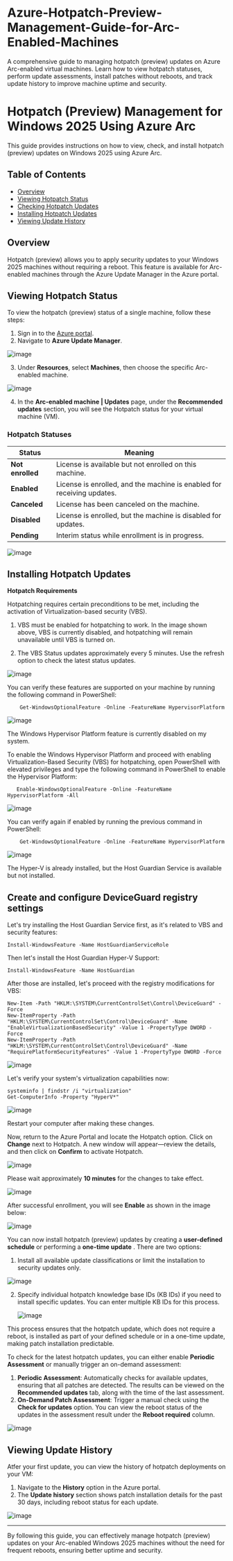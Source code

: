 # Azure-Hotpatch-Preview-Management-Guide-for-Arc-Enabled-Machines
A comprehensive guide to managing hotpatch (preview) updates on Azure Arc-enabled virtual machines. Learn how to view hotpatch statuses, perform update assessments, install patches without reboots, and track update history to improve machine uptime and security.

# Hotpatch (Preview) Management for Windows 2025 Using Azure Arc

This guide provides instructions on how to view, check, and install hotpatch (preview) updates on Windows 2025 using Azure Arc.

## Table of Contents
- [Overview](#overview)
- [Viewing Hotpatch Status](#viewing-hotpatch-status)
- [Checking Hotpatch Updates](#checking-hotpatch-updates)
- [Installing Hotpatch Updates](#installing-hotpatch-updates)
- [Viewing Update History](#viewing-update-history)

## Overview
Hotpatch (preview) allows you to apply security updates to your Windows 2025 machines without requiring a reboot. This feature is available for Arc-enabled machines through the Azure Update Manager in the Azure portal.

## Viewing Hotpatch Status

To view the hotpatch (preview) status of a single machine, follow these steps:

1. Sign in to the [Azure portal](https://portal.azure.com).
2. Navigate to **Azure Update Manager**.

![image](https://github.com/user-attachments/assets/191199c5-5916-4148-88f5-6f695189473f)

  
3. Under **Resources**, select **Machines**, then choose the specific Arc-enabled machine.

  ![image](https://github.com/user-attachments/assets/71e37127-730e-48c9-b80c-f87da4d1317e)


4. In the **Arc-enabled machine | Updates** page, under the **Recommended updates** section, you will see the Hotpatch status for your virtual machine (VM).

### Hotpatch Statuses
| Status       | Meaning                                                                 |
|--------------|-------------------------------------------------------------------------|
| **Not enrolled** | License is available but not enrolled on this machine.                |
| **Enabled**      | License is enrolled, and the machine is enabled for receiving updates.|
| **Canceled**     | License has been canceled on the machine.                            |
| **Disabled**     | License is enrolled, but the machine is disabled for updates.         |
| **Pending**      | Interim status while enrollment is in progress.                      |


![image](https://github.com/user-attachments/assets/481ff224-573a-4195-a3ee-1f4db37c4379)


## Installing Hotpatch Updates

**Hotpatch Requirements**

Hotpatching requires certain preconditions to be met, including the activation of Virtualization-based security (VBS).

1. VBS must be enabled for hotpatching to work. In the image shown above, VBS is currently disabled, and hotpatching will remain unavailable until VBS is turned on.
    
2. The VBS Status updates approximately every 5 minutes. Use the refresh option to check the latest status updates.

    
  ![image](https://github.com/user-attachments/assets/388f1340-fefd-4dcd-9a37-9db4f2c3629f)

You can verify these features are supported on your machine by running the following command in PowerShell:

```
    Get-WindowsOptionalFeature -Online -FeatureName HypervisorPlatform
```


  ![image](https://github.com/user-attachments/assets/f294190d-14eb-4bdb-8101-60b2b1f87259)

   
 The Windows Hypervisor Platform feature is currently disabled on my system.
 
To enable the Windows Hypervisor Platform and proceed with enabling Virtualization-Based Security (VBS) for hotpatching, open PowerShell with elevated privileges and type the following command in PowerShell to enable the Hypervisor Platform:

   
```
   Enable-WindowsOptionalFeature -Online -FeatureName HypervisorPlatform -All
```


 ![image](https://github.com/user-attachments/assets/b6ed7b64-d69f-4a29-8d25-d023dd9b83e8)

 

You can verify again if enabled by running the previous command in PowerShell:

```
    Get-WindowsOptionalFeature -Online -FeatureName HypervisorPlatform
```


![image](https://github.com/user-attachments/assets/f610e0d0-d153-4019-8c1f-10c724d002d3)



The Hyper-V is already installed, but the Host Guardian Service is available but not installed. 

## Create and configure DeviceGuard registry settings

Let's try installing the Host Guardian Service first, as it's related to VBS and security features:

```
Install-WindowsFeature -Name HostGuardianServiceRole
```

Then let's install the Host Guardian Hyper-V Support:

```
Install-WindowsFeature -Name HostGuardian
```

After those are installed, let's proceed with the registry modifications for VBS:

```
New-Item -Path "HKLM:\SYSTEM\CurrentControlSet\Control\DeviceGuard" -Force
New-ItemProperty -Path "HKLM:\SYSTEM\CurrentControlSet\Control\DeviceGuard" -Name "EnableVirtualizationBasedSecurity" -Value 1 -PropertyType DWORD -Force
New-ItemProperty -Path "HKLM:\SYSTEM\CurrentControlSet\Control\DeviceGuard" -Name "RequirePlatformSecurityFeatures" -Value 1 -PropertyType DWORD -Force
```

![image](https://github.com/user-attachments/assets/fb890d09-26fa-4f57-9943-dca6911181cc)


Let's verify your system's virtualization capabilities now:

```
systeminfo | findstr /i "virtualization"
Get-ComputerInfo -Property "HyperV*"
```

![image](https://github.com/user-attachments/assets/11c8a9b6-4a4b-4a6c-9b53-a3bcfd82906f)



Restart your computer after making these changes.

Now, return to the Azure Portal and locate the Hotpatch option. Click on **Change** next to Hotpatch. A new window will appear—review the details, and then click on **Confirm** to activate Hotpatch.


 ![image](https://github.com/user-attachments/assets/9b6bc1a4-39b5-4b04-bcef-04317075dcfc)
 

 Please wait approximately **10 minutes** for the changes to take effect.

 ![image](https://github.com/user-attachments/assets/da009411-1bed-49ac-84ae-6d95268c6a5e)


After successful enrollment, you will see **Enable** as shown in the image below:


![image](https://github.com/user-attachments/assets/7c3a4186-7a05-4aee-be25-7b745d5c37da)


You can now install hotpatch (preview) updates by creating a **user-defined schedule** or performing a **one-time update** . There are two options:

1. Install all available update classifications or limit the installation to security updates only.


  ![image](https://github.com/user-attachments/assets/eb78b278-8f25-4ac4-a910-20ce17064837)

   
2. Specify individual hotpatch knowledge base IDs (KB IDs) if you need to install specific updates. You can enter multiple KB IDs for this process.


   ![image](https://github.com/user-attachments/assets/862e70a7-41e7-44d1-a982-8cc25053b9e8)


This process ensures that the hotpatch update, which does not require a reboot, is installed as part of your defined schedule or in a one-time update, making patch installation predictable.

To check for the latest hotpatch updates, you can either enable **Periodic Assessment** or manually trigger an on-demand assessment:

1. **Periodic Assessment**: Automatically checks for available updates, ensuring that all patches are detected. The results can be viewed on the **Recommended updates** tab, along with the time of the last assessment.
2. **On-Demand Patch Assessment**: Trigger a manual check using the **Check for updates** option. You can view the reboot status of the updates in the assessment result under the **Reboot required** column.


 ![image](https://github.com/user-attachments/assets/3abd2515-5c39-4e07-b1ed-1cb6c1584a4e)


## Viewing Update History

Atfer your first update, you can view the history of hotpatch deployments on your VM:

1. Navigate to the **History** option in the Azure portal.
2. The **Update history** section shows patch installation details for the past 30 days, including reboot status for each update.


 ![image](https://github.com/user-attachments/assets/a70b6944-0609-4ac0-af95-a5fe26e35a4d)


---

By following this guide, you can effectively manage hotpatch (preview) updates on your Arc-enabled Windows 2025 machines without the need for frequent reboots, ensuring better uptime and security.


